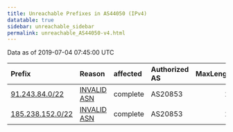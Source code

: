 ```yaml
---
title: Unreachable Prefixes in AS44050 (IPv4)
datatable: true
sidebar: unreachable_sidebar
permalink: unreachable_AS44050-v4.html
---
```


Data as of 2019-07-04 07:45:00 UTC


<div class="datatable-begin"></div>

| Prefix                                                     | Reason                                                                                                  | affected   | Authorized AS   |   MaxLength | Anchor                                         |   unreachable /24s |
|:-----------------------------------------------------------|:--------------------------------------------------------------------------------------------------------|:-----------|:----------------|------------:|:-----------------------------------------------|-------------------:|
| [91.243.84.0/22](https://stat.ripe.net/91.243.84.0/22)     | [INVALID ASN](https://rpki-validator.ripe.net/announcement-preview?asn=AS44050&prefix=91.243.84.0/22)   | complete   | AS20853         |          22 | [RIPE](unreachable_RIPE_NCC_RPKI_Root-v4.html) |                  4 |
| [185.238.152.0/22](https://stat.ripe.net/185.238.152.0/22) | [INVALID ASN](https://rpki-validator.ripe.net/announcement-preview?asn=AS44050&prefix=185.238.152.0/22) | complete   | AS20853         |          22 | [RIPE](unreachable_RIPE_NCC_RPKI_Root-v4.html) |                  4 |

<div class="datatable-end"></div>